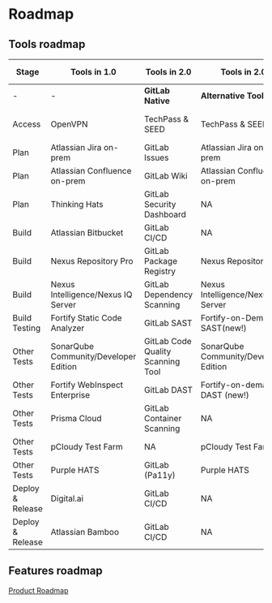 # Roadmap



<!--![Roadmap](./images/ship-hats-roadmap.jpg)-->


## Tools roadmap

|Stage|Tools in 1.0|Tools in 2.0 |Tools in 2.0|Q4 FY22|Q1 FY23|Q2 FY23|Q3 FY23|
|---|---|---|---|---|---|---|---|
|-|-|**GitLab Native**|**Alternative Tool**|
|Access|OpenVPN|TechPass & SEED|TechPass & SEED|Decommission OpenVPN (01, Jan 2023)|-
|Plan|Atlassian Jira on-prem|GitLab Issues|Atlassian Jira on-prem 	|Jira Cloud|-
|Plan|Atlassian Confluence on-prem|GitLab Wiki| Atlassian Confluence on-prem|Confluence Cloud|- 	
|Plan|Thinking Hats|GitLab Security Dashboard|NA	
|Build|Atlassian Bitbucket|GitLab CI/CD|NA||31 December 2023	
|Build|Nexus Repository Pro|GitLab Package Registry|Nexus Repository Pro|
|Build|Nexus Intelligence/Nexus IQ Server|GitLab Dependency Scanning|Nexus Intelligence/Nexus IQ Server|
|Build Testing|Fortify Static Code Analyzer	|GitLab SAST|Fortify-on-Demand SAST(new!)||31 July 2023|
|Other Tests|SonarQube Community/Developer Edition|GitLab Code Quality Scanning Tool |SonarQube Community/Developer Edition
|Other Tests|Fortify WebInspect Enterprise|GitLab DAST|Fortify-on-demand DAST (new!)||31 July 2023
|Other Tests|Prisma Cloud|GitLab Container Scanning|NA
|Other Tests|pCloudy Test Farm|NA|pCloudy Test Farm
|Other Tests|Purple HATS|GitLab (Pa11y)|Purple HATS
|Deploy & Release|Digital.ai|GitLab CI/CD|NA|-|Decommission Digital.ai (31 May 2023)
|Deploy & Release|Atlassian Bamboo|GitLab CI/CD|NA||31 December 2023	

## Features roadmap

[Product Roadmap](./roadmap-features.md ':include')
